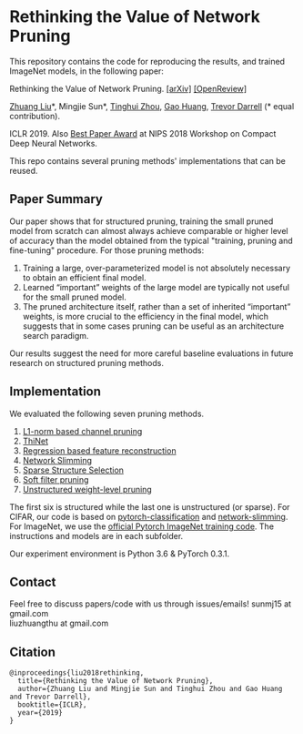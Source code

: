 # Rethinking the Value of Network Pruning
This repository contains the code for reproducing the results, and trained ImageNet models, in the following paper:  

Rethinking the Value of Network Pruning. [[arXiv]](https://arxiv.org/abs/1810.05270) [[OpenReview]](https://openreview.net/forum?id=rJlnB3C5Ym)

[Zhuang Liu](https://liuzhuang13.github.io/)\*, Mingjie Sun\*, [Tinghui Zhou](https://people.eecs.berkeley.edu/~tinghuiz/), [Gao Huang](http://www.gaohuang.net/), [Trevor Darrell](https://people.eecs.berkeley.edu/~trevor/) (\* equal contribution).

ICLR 2019. Also [Best Paper Award](https://nips.cc/Conferences/2018/Schedule?showEvent=10941) at NIPS 2018 Workshop on Compact Deep Neural Networks.

This repo contains several pruning methods' implementations that can be reused.

## Paper Summary

Our paper shows that for structured pruning, training the small pruned model from scratch can almost always achieve comparable or higher level of accuracy than the model obtained from the typical "training, pruning and fine-tuning" procedure. For those pruning methods:

1. Training a large, over-parameterized model is not absolutely necessary to obtain an efficient final model.
2. Learned “important” weights of the large model are typically not useful for the small pruned model. 
3. The pruned architecture itself, rather than a set of inherited “important” weights, is more crucial to the efficiency in the final model, which suggests that in some cases pruning can be useful as an architecture search paradigm. 

Our results suggest the need for more careful baseline evaluations in future research on structured pruning methods. 

## Implementation
We evaluated the following seven pruning methods. 

1. [L1-norm based channel pruning](https://arxiv.org/abs/1608.08710)
2. [ThiNet](https://arxiv.org/abs/1707.06342)
3. [Regression based feature reconstruction](https://arxiv.org/abs/1707.06168)
4. [Network Slimming](https://arxiv.org/abs/1708.06519)
5. [Sparse Structure Selection](https://arxiv.org/abs/1707.01213)
6. [Soft filter pruning](https://www.ijcai.org/proceedings/2018/0309.pdf)
7. [Unstructured weight-level pruning](https://arxiv.org/abs/1506.02626)

The first six is structured while the last one is unstructured (or sparse). For CIFAR, our code is based on [pytorch-classification](https://github.com/bearpaw/pytorch-classification) and [network-slimming](https://github.com/Eric-mingjie/network-slimming). For ImageNet, we use the [official Pytorch ImageNet training code](https://github.com/pytorch/examples/blob/0.3.1/imagenet/main.py). The instructions and models are in each subfolder.

Our experiment environment is Python 3.6 & PyTorch 0.3.1. 

## Contact
Feel free to discuss papers/code with us through issues/emails!
sunmj15 at gmail.com  
liuzhuangthu at gmail.com

## Citation
```
@inproceedings{liu2018rethinking,
  title={Rethinking the Value of Network Pruning},
  author={Zhuang Liu and Mingjie Sun and Tinghui Zhou and Gao Huang and Trevor Darrell},
  booktitle={ICLR},
  year={2019}
}
```
